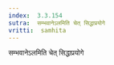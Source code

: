 ```yaml
---
index:  3.3.154
sutra:  सम्भवानेऽलमिति चेत् सिद्धाप्रयोगे
vritti:  samhita 
---
```


सम्भवानेऽलमिति चेत् सिद्धाप्रयोगे

